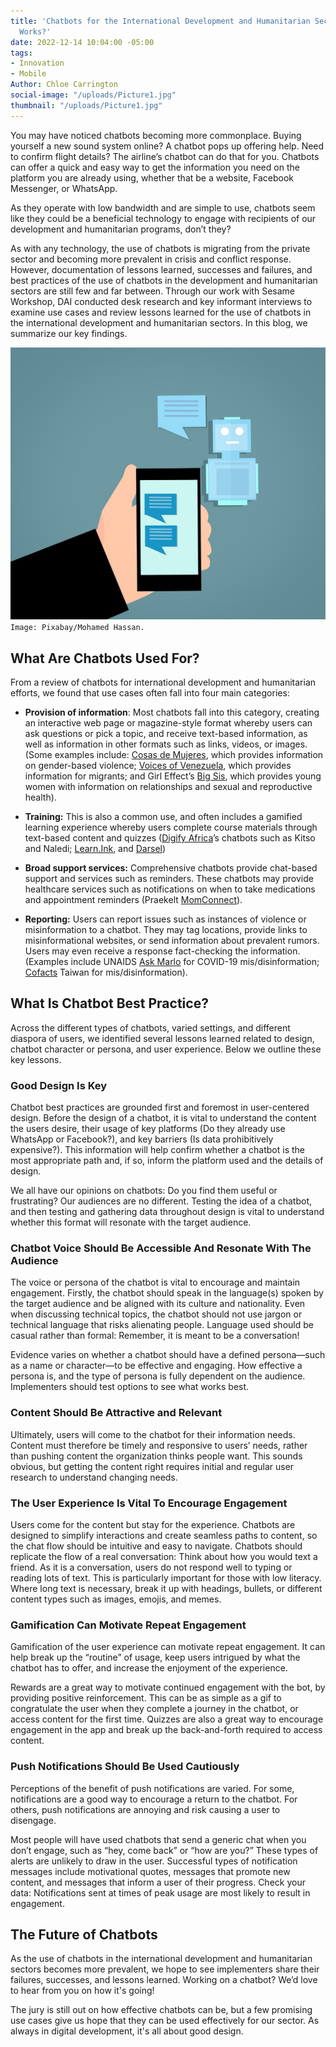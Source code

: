 ```yaml
---
title: 'Chatbots for the International Development and Humanitarian Sectors: What
  Works?'
date: 2022-12-14 10:04:00 -05:00
tags:
- Innovation
- Mobile
Author: Chloe Carrington
social-image: "/uploads/Picture1.jpg"
thumbnail: "/uploads/Picture1.jpg"
---
```


You may have noticed chatbots becoming more commonplace. Buying yourself a new sound system online? A chatbot pops up offering help. Need to confirm flight details? The airline’s chatbot can do that for you. Chatbots can offer a quick and easy way to get the information you need on the platform you are already using, whether that be a website, Facebook Messenger, or WhatsApp.

As they operate with low bandwidth and are simple to use, chatbots seem like they could be a beneficial technology to engage with recipients of our development and humanitarian programs, don’t they?

As with any technology, the use of chatbots is migrating from the private sector and becoming more prevalent in crisis and conflict response. However, documentation of lessons learned, successes and failures, and best practices of the use of chatbots in the development and humanitarian sectors are still few and far between. Through our work with Sesame Workshop, DAI conducted desk research and key informant interviews to examine use cases and review lessons learned for the use of chatbots in the international development and humanitarian sectors. In this blog, we summarize our key findings.

![Picture1-dc4d49.jpg](/uploads/Picture1-dc4d49.jpg)`Image: Pixabay/Mohamed Hassan.`

<!--more-->

## What Are Chatbots Used For?

From a review of chatbots for international development and humanitarian efforts, we found that use cases often fall into four main categories:

* **Provision of information**: Most chatbots fall into this category, creating an interactive web page or magazine-style format whereby users can ask questions or pick a topic, and receive text-based information, as well as information in other formats such as links, videos, or images. (Some examples include: [Cosas de Mujeres](https://ladysmithcollective.com/), which provides information on gender-based violence; [Voices of Venezuela](https://voicesofvenezuela.com/), which provides information for migrants; and Girl Effect’s [Big Sis](https://www.global.girleffect.org/products-showcase/big-sis-chatbot-springster/), which provides young women with information on relationships and sexual and reproductive health).

* **Training:** This is also a common use, and often includes a gamified learning experience whereby users complete course materials through text-based content and quizzes ([Digify Africa](https://digifyafrica.com/)’s chatbots such as Kitso and Naledi; [Learn.Ink](https://learn.ink/), and [Darsel](https://www.darsel.tech/))

* **Broad support services:** Comprehensive chatbots provide chat-based support and services such as reminders. These chatbots may provide healthcare services such as notifications on when to take medications and appointment reminders (Praekelt [MomConnect](https://www.praekelt.org/momconnect)).

* **Reporting:** Users can report issues such as instances of violence or misinformation to a chatbot. They may tag locations, provide links to misinformational websites, or send information about prevalent rumors. Users may even receive a response fact-checking the information. (Examples include UNAIDS [Ask Marlo](https://www.unaids.org/en/resources/presscentre/featurestories/2019/march/20190329_ask_marlo) for COVID-19 mis/disinformation; [Cofacts](https://en.cofacts.tw/) Taiwan for mis/disinformation).

## What Is Chatbot Best Practice?

Across the different types of chatbots, varied settings, and different diaspora of users, we identified several lessons learned related to design, chatbot character or persona, and user experience. Below we outline these key lessons.

### Good Design Is Key

Chatbot best practices are grounded first and foremost in user-centered design. Before the design of a chatbot, it is vital to understand the content the users desire, their usage of key platforms (Do they already use WhatsApp or Facebook?), and key barriers (Is data prohibitively expensive?). This information will help confirm whether a chatbot is the most appropriate path and, if so, inform the platform used and the details of design.

We all have our opinions on chatbots: Do you find them useful or frustrating? Our audiences are no different. Testing the idea of a chatbot, and then testing and gathering data throughout design is vital to understand whether this format will resonate with the target audience.

### Chatbot Voice Should Be Accessible And Resonate With The Audience

The voice or persona of the chatbot is vital to encourage and maintain engagement. Firstly, the chatbot should speak in the language(s) spoken by the target audience and be aligned with its culture and nationality. Even when discussing technical topics, the chatbot should not use jargon or technical language that risks alienating people. Language used should be casual rather than formal: Remember, it is meant to be a conversation!

Evidence varies on whether a chatbot should have a defined persona—such as a name or character—to be effective and engaging. How effective a persona is, and the type of persona is fully dependent on the audience. Implementers should test options to see what works best.

### Content Should Be Attractive and Relevant

Ultimately, users will come to the chatbot for their information needs. Content must therefore be timely and responsive to users’ needs, rather than pushing content the organization thinks people want. This sounds obvious, but getting the content right requires initial and regular user research to understand changing needs.

### The User Experience Is Vital To Encourage Engagement

Users come for the content but stay for the experience. Chatbots are designed to simplify interactions and create seamless paths to content, so the chat flow should be intuitive and easy to navigate. Chatbots should replicate the flow of a real conversation: Think about how you would text a friend. As it is a conversation, users do not respond well to typing or reading lots of text. This is particularly important for those with low literacy. Where long text is necessary, break it up with headings, bullets, or different content types such as images, emojis, and memes.

### Gamification Can Motivate Repeat Engagement

Gamification of the user experience can motivate repeat engagement. It can help break up the “routine” of usage, keep users intrigued by what the chatbot has to offer, and increase the enjoyment of the experience.

Rewards are a great way to motivate continued engagement with the bot, by providing positive reinforcement. This can be as simple as a gif to congratulate the user when they complete a journey in the chatbot, or access content for the first time. Quizzes are also a great way to encourage engagement in the app and break up the back-and-forth required to access content.

### Push Notifications Should Be Used Cautiously

Perceptions of the benefit of push notifications are varied. For some, notifications are a good way to encourage a return to the chatbot. For others, push notifications are annoying and risk causing a user to disengage.

Most people will have used chatbots that send a generic chat when you don’t engage, such as “hey, come back” or “how are you?” These types of alerts are unlikely to draw in the user. Successful types of notification messages include motivational quotes, messages that promote new content, and messages that inform a user of their progress. Check your data: Notifications sent at times of peak usage are most likely to result in engagement.

## The Future of Chatbots

As the use of chatbots in the international development and humanitarian sectors becomes more prevalent, we hope to see implementers share their failures, successes, and lessons learned. Working on a chatbot? We’d love to hear from you on how it's going!

The jury is still out on how effective chatbots can be, but a few promising use cases give us hope that they can be used effectively for our sector. As always in digital development, it's all about good design.